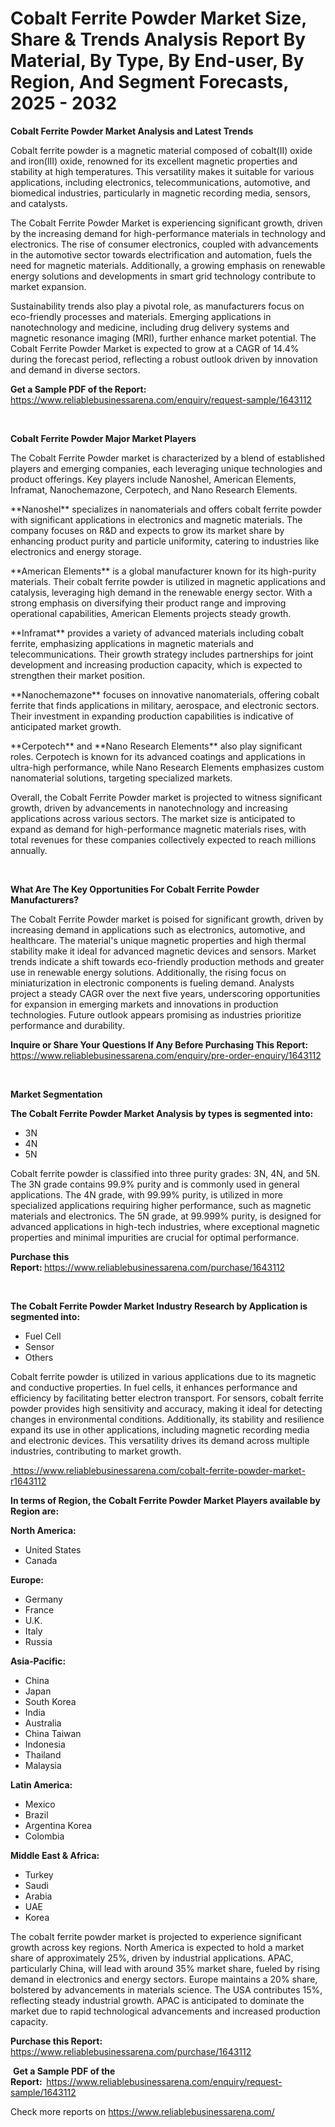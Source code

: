<p><h1>Cobalt Ferrite Powder Market Size, Share & Trends Analysis Report By Material, By Type, By End-user, By Region, And Segment Forecasts, 2025 - 2032</h1></p><p><strong>Cobalt Ferrite Powder Market Analysis and Latest Trends</strong></p>
<p><p>Cobalt ferrite powder is a magnetic material composed of cobalt(II) oxide and iron(III) oxide, renowned for its excellent magnetic properties and stability at high temperatures. This versatility makes it suitable for various applications, including electronics, telecommunications, automotive, and biomedical industries, particularly in magnetic recording media, sensors, and catalysts. </p><p>The Cobalt Ferrite Powder Market is experiencing significant growth, driven by the increasing demand for high-performance materials in technology and electronics. The rise of consumer electronics, coupled with advancements in the automotive sector towards electrification and automation, fuels the need for magnetic materials. Additionally, a growing emphasis on renewable energy solutions and developments in smart grid technology contribute to market expansion.</p><p>Sustainability trends also play a pivotal role, as manufacturers focus on eco-friendly processes and materials. Emerging applications in nanotechnology and medicine, including drug delivery systems and magnetic resonance imaging (MRI), further enhance market potential. The Cobalt Ferrite Powder Market is expected to grow at a CAGR of 14.4% during the forecast period, reflecting a robust outlook driven by innovation and demand in diverse sectors.</p></p>
<p><strong>Get a Sample PDF of the Report:&nbsp;</strong> <a href="https://www.reliablebusinessarena.com/enquiry/request-sample/1643112?utm_campaign=3515&utm_medium=2&utm_source=Github&utm_content=ia&utm_term=28032025&utm_id=cobalt-ferrite-powder">https://www.reliablebusinessarena.com/enquiry/request-sample/1643112</a></p>
<p>&nbsp;</p>
<p><strong>Cobalt Ferrite Powder Major Market Players</strong></p>
<p><p>The Cobalt Ferrite Powder market is characterized by a blend of established players and emerging companies, each leveraging unique technologies and product offerings. Key players include Nanoshel, American Elements, Inframat, Nanochemazone, Cerpotech, and Nano Research Elements.</p><p>**Nanoshel** specializes in nanomaterials and offers cobalt ferrite powder with significant applications in electronics and magnetic materials. The company focuses on R&D and expects to grow its market share by enhancing product purity and particle uniformity, catering to industries like electronics and energy storage.</p><p>**American Elements** is a global manufacturer known for its high-purity materials. Their cobalt ferrite powder is utilized in magnetic applications and catalysis, leveraging high demand in the renewable energy sector. With a strong emphasis on diversifying their product range and improving operational capabilities, American Elements projects steady growth.</p><p>**Inframat** provides a variety of advanced materials including cobalt ferrite, emphasizing applications in magnetic materials and telecommunications. Their growth strategy includes partnerships for joint development and increasing production capacity, which is expected to strengthen their market position.</p><p>**Nanochemazone** focuses on innovative nanomaterials, offering cobalt ferrite that finds applications in military, aerospace, and electronic sectors. Their investment in expanding production capabilities is indicative of anticipated market growth.</p><p>**Cerpotech** and **Nano Research Elements** also play significant roles. Cerpotech is known for its advanced coatings and applications in ultra-high performance, while Nano Research Elements emphasizes custom nanomaterial solutions, targeting specialized markets.</p><p>Overall, the Cobalt Ferrite Powder market is projected to witness significant growth, driven by advancements in nanotechnology and increasing applications across various sectors. The market size is anticipated to expand as demand for high-performance magnetic materials rises, with total revenues for these companies collectively expected to reach millions annually.</p></p>
<p>&nbsp;</p>
<p><strong>What Are The Key Opportunities For Cobalt Ferrite Powder Manufacturers?</strong></p>
<p><p>The Cobalt Ferrite Powder market is poised for significant growth, driven by increasing demand in applications such as electronics, automotive, and healthcare. The material's unique magnetic properties and high thermal stability make it ideal for advanced magnetic devices and sensors. Market trends indicate a shift towards eco-friendly production methods and greater use in renewable energy solutions. Additionally, the rising focus on miniaturization in electronic components is fueling demand. Analysts project a steady CAGR over the next five years, underscoring opportunities for expansion in emerging markets and innovations in production technologies. Future outlook appears promising as industries prioritize performance and durability.</p></p>
<p><strong>Inquire or Share Your Questions If Any Before Purchasing This Report:</strong> <a href="https://www.reliablebusinessarena.com/enquiry/pre-order-enquiry/1643112?utm_campaign=3515&utm_medium=2&utm_source=Github&utm_content=ia&utm_term=28032025&utm_id=cobalt-ferrite-powder">https://www.reliablebusinessarena.com/enquiry/pre-order-enquiry/1643112</a></p>
<p>&nbsp;</p>
<p><strong>Market Segmentation</strong></p>
<p><strong>The Cobalt Ferrite Powder Market Analysis by types is segmented into:</strong></p>
<p><ul><li>3N</li><li>4N</li><li>5N</li></ul></p>
<p><p>Cobalt ferrite powder is classified into three purity grades: 3N, 4N, and 5N. The 3N grade contains 99.9% purity and is commonly used in general applications. The 4N grade, with 99.99% purity, is utilized in more specialized applications requiring higher performance, such as magnetic materials and electronics. The 5N grade, at 99.999% purity, is designed for advanced applications in high-tech industries, where exceptional magnetic properties and minimal impurities are crucial for optimal performance.</p></p>
<p><strong>Purchase this Report:&nbsp;</strong><a href="https://www.reliablebusinessarena.com/purchase/1643112?utm_campaign=3515&utm_medium=2&utm_source=Github&utm_content=ia&utm_term=28032025&utm_id=cobalt-ferrite-powder">https://www.reliablebusinessarena.com/purchase/1643112</a></p>
<p>&nbsp;</p>
<p><strong>The Cobalt Ferrite Powder Market Industry Research by Application is segmented into:</strong></p>
<p><ul><li>Fuel Cell</li><li>Sensor</li><li>Others</li></ul></p>
<p><p>Cobalt ferrite powder is utilized in various applications due to its magnetic and conductive properties. In fuel cells, it enhances performance and efficiency by facilitating better electron transport. For sensors, cobalt ferrite powder provides high sensitivity and accuracy, making it ideal for detecting changes in environmental conditions. Additionally, its stability and resilience expand its use in other applications, including magnetic recording media and electronic devices. This versatility drives its demand across multiple industries, contributing to market growth.</p></p>
<p><a href="https://www.reliablebusinessarena.com/cobalt-ferrite-powder-market-r1643112?utm_campaign=3515&utm_medium=2&utm_source=Github&utm_content=ia&utm_term=28032025&utm_id=cobalt-ferrite-powder">&nbsp;https://www.reliablebusinessarena.com/cobalt-ferrite-powder-market-r1643112</a></p>
<p><strong>In terms of Region, the Cobalt Ferrite Powder Market Players available by Region are:</strong></p>
<p>
    <p> <strong> North America: </strong>
        <ul>
            <li>United States</li>
            <li>Canada</li>
        </ul>
        </p> 
    <p> <strong> Europe: </strong>
        <ul>
            <li>Germany</li>
            <li>France</li>
            <li>U.K.</li>
            <li>Italy</li>
            <li>Russia</li>
        </ul>
        </p> 
    <p> <strong> Asia-Pacific: </strong>
        <ul>
            <li>China</li>
            <li>Japan</li>
            <li>South Korea</li>
            <li>India</li>
            <li>Australia</li>
            <li>China Taiwan</li>
            <li>Indonesia</li>
            <li>Thailand</li>
            <li>Malaysia</li>
        </ul>
        </p> 
    <p> <strong> Latin America: </strong>
        <ul>
            <li>Mexico</li>
            <li>Brazil</li>
            <li>Argentina Korea</li>
            <li>Colombia</li>
        </ul>
        </p> 
    <p> <strong> Middle East & Africa: </strong>
        <ul>
            <li>Turkey</li>
            <li>Saudi</li>
            <li>Arabia</li>
            <li>UAE</li>
            <li>Korea</li>
        </ul>
    </p>
    </p>
<p><p>The cobalt ferrite powder market is projected to experience significant growth across key regions. North America is expected to hold a market share of approximately 25%, driven by industrial applications. APAC, particularly China, will lead with around 35% market share, fueled by rising demand in electronics and energy sectors. Europe maintains a 20% share, bolstered by advancements in materials science. The USA contributes 15%, reflecting steady industrial growth. APAC is anticipated to dominate the market due to rapid technological advancements and increased production capacity.</p></p>
<p><strong>Purchase this Report: </strong><a href="https://www.reliablebusinessarena.com/purchase/1643112?utm_campaign=3515&utm_medium=2&utm_source=Github&utm_content=ia&utm_term=28032025&utm_id=cobalt-ferrite-powder">https://www.reliablebusinessarena.com/purchase/1643112</a></p>
<p>&nbsp;<strong>Get a Sample PDF of the Report:&nbsp;&nbsp;</strong><a href="https://www.reliablebusinessarena.com/enquiry/request-sample/1643112?utm_campaign=3515&utm_medium=2&utm_source=Github&utm_content=ia&utm_term=28032025&utm_id=cobalt-ferrite-powder">https://www.reliablebusinessarena.com/enquiry/request-sample/1643112</a></p>
<p><strong></strong></p>
<p>Check more reports on <a href="https://www.reliablebusinessarena.com/?utm_campaign=3515&utm_medium=2&utm_source=Github&utm_content=ia&utm_term=28032025&utm_id=cobalt-ferrite-powder">https://www.reliablebusinessarena.com/</a></p>